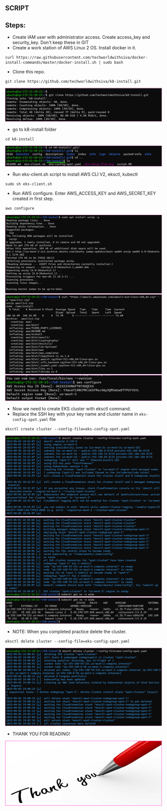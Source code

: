 SCRIPT
-------

Steps:
------

* Create IAM user with administrator access. Create access_key and security_key. Don't keep these in GIT
* Create a work station of AWS Linux 2 OS. Install docker in it.

```
curl https://raw.githubusercontent.com/techworldwithsiva/docker-install-commands/master/docker-install.sh | sudo bash
```

* Clone this repo.

```
git clone https://github.com/techworldwithsiva/k8-install.git
```
![Preview](Images/k8s2.png)

* go to k8-install folder

```
cd k8-install
```
![Preview](Images/k8s3.png)

* Run eks-client.sh script to install AWS CLI V2, eksctl, kubectl

```
sudo sh eks-client.sh
```

* Run AWS configure. Enter AWS_ACCESS_KEY and AWS_SECRET_KEY created in first step.

```
aws configure
```
![Preview](Images/k8s4.png)
![Preview](Images/k8s5.png)
![Preview](Images/k8s6.png)


* Now we need to create EKS cluster with eksctl command. 
* Replace the SSH key with your key name and cluster name in `eks-config-spot.yaml` file

```
eksctl create cluster --config-file=eks-config-spot.yaml
```
![Preview](Images/k8s7.png)
![Preview](Images/k8s8.png)
![Preview](Images/k8s10.png)


* NOTE: When you completed practice delete the cluster.

```
eksctl delete cluster --config-file=eks-config-spot.yaml
```
![Preview](Images/k8s9.png)

* THANK YOU FOR READING!

![Preview](Images/Thank%20you%20.png)